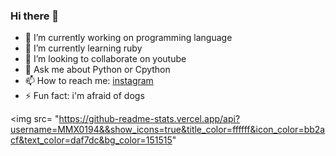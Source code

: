 ### Hi there 👋



- 🔭 I’m currently working on programming language
- 🌱 I’m currently learning ruby
- 👯 I’m looking to collaborate on youtube
- 💬 Ask me about Python or Cpython
- 📫 How to reach me: [instagram](https://www.instagram.com/mehemmedaliyevsoftware/) 
- ⚡ Fun fact: i'm afraid of dogs

<img src= "https://github-readme-stats.vercel.app/api?username=MMX0194&&show_icons=true&title_color=ffffff&icon_color=bb2acf&text_color=daf7dc&bg_color=151515"
